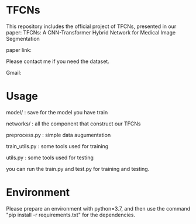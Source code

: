 # TFCNs
This repository includes the official project of TFCNs, presented in our paper:  TFCNs: A CNN-Transformer Hybrid Network for Medical Image Segmentation

paper link:

Please contact me if you need the dataset.

Gmail:

# Usage

model/ : save for the model you have train

networks/ : all the component that construct our TFCNs

preprocess.py : simple data augumentation

train_utils.py : some tools used for training

utils.py : some tools used for testing

you can run the train.py and test.py for training and testing.

# Environment

Please prepare an environment with python=3.7, and then use the command "pip install -r requirements.txt" for the dependencies.
